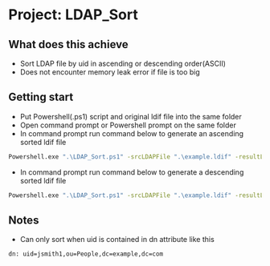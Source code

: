 # Project: LDAP_Sort
## What does this achieve

- Sort LDAP file by uid in ascending or descending order(ASCII)
- Does not encounter memory leak error if file is too big

## Getting start

- Put Powershell(.ps1) script and original ldif file into the same folder
- Open command prompt or Powershell prompt on the same folder
- In command prompt run command below to generate an ascending sorted ldif file
```cmd
Powershell.exe ".\LDAP_Sort.ps1" -srcLDAPFile ".\example.ldif" -resultLDAPFile ".\sorted.ldif" -order "0"
```
- In command prompt run command below to generate a descending sorted ldif file
```cmd
Powershell.exe ".\LDAP_Sort.ps1" -srcLDAPFile ".\example.ldif" -resultLDAPFile ".\sorted.ldif" -order "1"
```

## Notes

- Can only sort when uid is contained in dn attribute like this
```cmd
dn: uid=jsmith1,ou=People,dc=example,dc=com
```